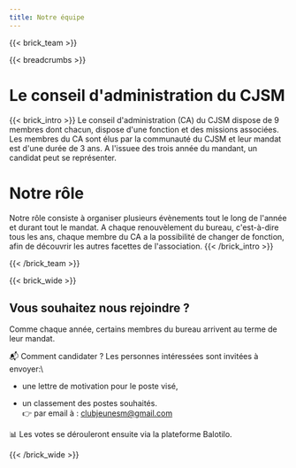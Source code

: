 ```yaml
---
title: Notre équipe
---
```

{{< brick_team >}}

{{< breadcrumbs >}}

# Le conseil d'administration du CJSM
{{< brick_intro >}}
Le conseil d'administration (CA) du CJSM dispose de 9 membres dont chacun, dispose d'une fonction et des missions associées. Les membres du CA sont élus par la communauté du CJSM et leur mandat est d'une durée de 3 ans. A l'issuee des trois année du mandant, un candidat peut se représenter.


# Notre rôle

Notre rôle consiste à organiser plusieurs évènements tout le long de l'année et durant tout le mandat.  A chaque renouvèlement du bureau, c'est-à-dire tous les ans, chaque membre du CA a la possibilité de changer de fonction, afin de découvrir les autres facettes de l'association. 
{{< /brick_intro >}}

{{< /brick_team >}}



{{< brick_wide >}}
## Vous souhaitez nous rejoindre ?

Comme chaque année, certains membres du bureau arrivent au terme de leur mandat. 

📬 Comment candidater ?
Les personnes intéressées sont invitées à envoyer:\ 
* une lettre de motivation pour le poste visé,

* un classement des postes souhaités.\
👉 par email à : clubjeunesm@gmail.com

📊 Les votes se dérouleront ensuite via la plateforme Balotilo.

{{< /brick_wide >}}